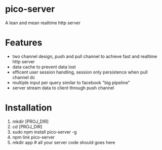 pico-server
===========

A lean and mean realtime http server

Features
========
* two channel design, push and pull channel to achieve fast and realtime http server
* data cache to prevent data lost
* efficent user session handling, session only persistence when pull channel dc
* multiple input per query similar to facebook "big pipeline"
* server stream data to client through push channel

Installation
============
 1. mkdir [PROJ_DIR]
 2. cd [PROJ_DIR]
 3. sudo npm install pico-server -g
 4. npm link pico-server
 5. mkdir app # all your server code should goes here
